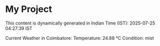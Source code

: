 # My Project

This content is dynamically generated in Indian Time (IST): 2025-07-25 04:27:39 IST


Current Weather in Coimbatore:
Temperature: 24.88 °C
Condition: mist
